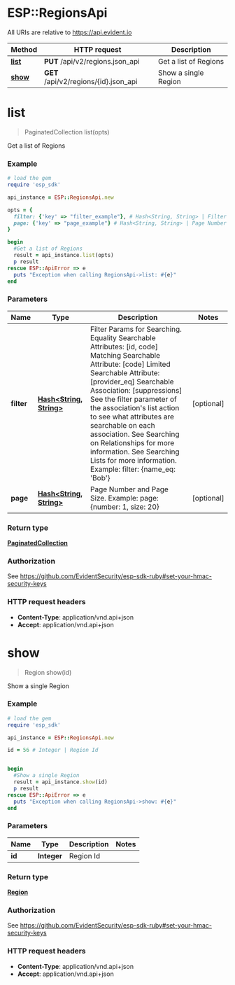 # ESP::RegionsApi

All URIs are relative to https://api.evident.io

Method | HTTP request | Description
------------- | ------------- | -------------
[**list**](RegionsApi.md#list) | **PUT** /api/v2/regions.json_api | Get a list of Regions
[**show**](RegionsApi.md#show) | **GET** /api/v2/regions/{id}.json_api | Show a single Region


# **list**
> PaginatedCollection list(opts)

Get a list of Regions

### Example
```ruby
# load the gem
require 'esp_sdk'

api_instance = ESP::RegionsApi.new

opts = { 
  filter: {'key' => "filter_example"}, # Hash<String, String> | Filter Params for Searching.  Equality Searchable Attributes: [id, code] Matching Searchable Attribute: [code] Limited Searchable Attribute: [provider_eq]  Searchable Association: [suppressions] See the filter parameter of the association's list action to see what attributes are searchable on each association. See Searching on Relationships for more information. See Searching Lists for more information. Example: filter: {name_eq: 'Bob'}
  page: {'key' => "page_example"} # Hash<String, String> | Page Number and Page Size.  Example: page: {number: 1, size: 20}
}

begin
  #Get a list of Regions
  result = api_instance.list(opts)
  p result
rescue ESP::ApiError => e
  puts "Exception when calling RegionsApi->list: #{e}"
end
```

### Parameters

Name | Type | Description  | Notes
------------- | ------------- | ------------- | -------------
 **filter** | [**Hash&lt;String, String&gt;**](String.md)| Filter Params for Searching.  Equality Searchable Attributes: [id, code] Matching Searchable Attribute: [code] Limited Searchable Attribute: [provider_eq]  Searchable Association: [suppressions] See the filter parameter of the association&#39;s list action to see what attributes are searchable on each association. See Searching on Relationships for more information. See Searching Lists for more information. Example: filter: {name_eq: &#39;Bob&#39;} | [optional] 
 **page** | [**Hash&lt;String, String&gt;**](String.md)| Page Number and Page Size.  Example: page: {number: 1, size: 20} | [optional] 

### Return type

[**PaginatedCollection**](PaginatedCollection.md)

### Authorization

See https://github.com/EvidentSecurity/esp-sdk-ruby#set-your-hmac-security-keys

### HTTP request headers

 - **Content-Type**: application/vnd.api+json
 - **Accept**: application/vnd.api+json



# **show**
> Region show(id)

Show a single Region

### Example
```ruby
# load the gem
require 'esp_sdk'

api_instance = ESP::RegionsApi.new

id = 56 # Integer | Region Id


begin
  #Show a single Region
  result = api_instance.show(id)
  p result
rescue ESP::ApiError => e
  puts "Exception when calling RegionsApi->show: #{e}"
end
```

### Parameters

Name | Type | Description  | Notes
------------- | ------------- | ------------- | -------------
 **id** | **Integer**| Region Id | 

### Return type

[**Region**](Region.md)

### Authorization

See https://github.com/EvidentSecurity/esp-sdk-ruby#set-your-hmac-security-keys

### HTTP request headers

 - **Content-Type**: application/vnd.api+json
 - **Accept**: application/vnd.api+json



